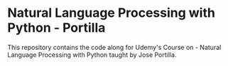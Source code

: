 # Natural Language Processing with Python - Portilla

This repository contains the code along for Udemy's Course on - Natural Language Processing with Python taught by Jose Portilla.
